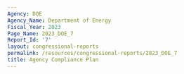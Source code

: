 ```yaml
---
Agency: DOE
Agency_Name: Department of Energy
Fiscal_Year: 2023
Page_Name: 2023_DOE_7
Report_Id: '7'
layout: congressional-reports
permalink: /resources/congressional-reports/2023_DOE_7
title: Agency Compliance Plan
---
```

